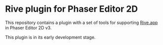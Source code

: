 # Rive plugin for Phaser Editor 2D

This repository contains a plugin with a set of tools for supporting [Rive.app](http://rive.app) in Phaser Editor 2D v3.
 
This plugin is in its early development stage.